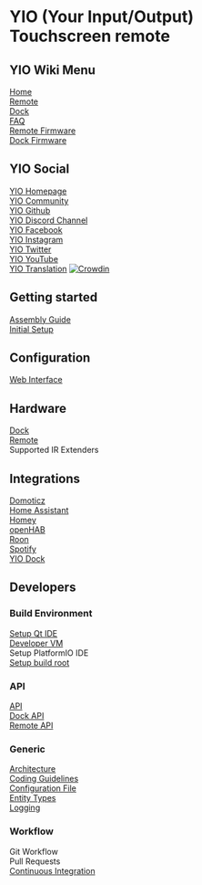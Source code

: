 # YIO (Your Input/Output) Touchscreen remote

## YIO Wiki Menu

[Home](../../wiki/home)  
[Remote](../../wiki/info-remote)  
[Dock](../../wiki/hardware-dock)  
[FAQ](../../wiki/FAQ)  
[Remote Firmware](https://github.com/YIO-Remote/remote-os/releases)  
[Dock Firmware](https://github.com/YIO-Remote/dock-software/releases)  

## YIO Social

[YIO Homepage](https://yio-remote.com)  
[YIO Community](https://community.yio-remote.com/)  
[YIO Github](https://github.com/YIO-Remote)  
[YIO Discord Channel](http://chat.yio-remote.com)  
[YIO Facebook](https://www.facebook.com/YIOremote)  
[YIO Instagram](https://www.instagram.com/yioremote/)  
[YIO Twitter](https://twitter.com/yioremote)  
[YIO YouTube](http://video.yio-remote.com/)  
[YIO Translation](https://translate.yio-remote.com) [![Crowdin](https://d322cqt584bo4o.cloudfront.net/yio-remote-translation/localized.svg)](https://crowdin.com/project/yio-remote-translation)

## Getting started

[Assembly Guide](../../wiki/gettingstarted-assembly_guide)  
[Initial Setup](../../wiki/gettingstarted-initial_setup)

## Configuration

[Web Interface](../../wiki/configuration-webInterface)  

## Hardware

[Dock](../../wiki/hardware-dock)  
[Remote](../../wiki/hardware-remote)  
Supported IR Extenders  

## Integrations

[Domoticz](../../wiki/integration-domoticz)  
[Home Assistant](../../wiki/integration-homeAssistant)  
[Homey](../../wiki/integration-homey)  
[openHAB](../../wiki/integration-openHAB)  
[Roon](../../wiki/integration-roon)  
[Spotify](../../wiki/integration-spotify)  
[YIO Dock](../../wiki/integration-YIOdock)  

## Developers

### Build Environment
[Setup Qt IDE](../../wiki/developer-qt_ide)  
[Developer VM](../../wiki/developer-vm)  
Setup PlatformIO IDE  
[Setup build root](../../wiki/developer-buildroot)  

### API

[API](../../wiki/developer-API)  
[Dock API](../../wiki/developer-API#yio-remote-api)  
[Remote API](../../wiki/developer-API#yio-remote-api)  

### Generic

[Architecture](../../wiki/developer-architecture)  
[Coding Guidelines](../../wiki/Coding-Guidelines)  
[Configuration File](../../wiki/developer-config-json)  
[Entity Types](../../wiki/developer-entity-types)  
[Logging](../../wiki/Logging)  

### Workflow

Git Workflow  
Pull Requests  
[Continuous Integration](../../wiki/Continuous-Integration)  
